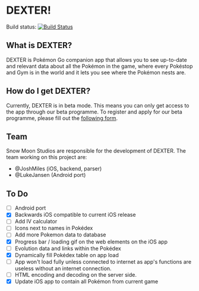 # DEXTER!

Build status:  [![Build Status](https://travis-ci.com/JoshMiles/Dexter.svg?token=TQEpVyHaG3eKiyJP17Rp&branch=master)](https://travis-ci.com/JoshMiles/Dexter)

## What is DEXTER?
DEXTER is Pokémon Go companion app that allows you to see up-to-date and relevant data about all the Pokémon in the game, where every Pokéstop and Gym is in the world and it lets you see where the Pokémon nests are.

## How do I get DEXTER?
Currently, DEXTER is in beta mode. This means you can only get access to the app through our beta programme. To register and apply for our beta programme, please fill out the [following form](https://goo.gl/forms/1zSz1tq10EJNdiHC2).

## Team
Snow Moon Studios are responsible for the development of DEXTER.
The team working on this project are:
- @JoshMiles (iOS, backend, parser)
- @LukeJansen (Android port)

## To Do
- [ ] Android port
- [x] Backwards iOS compatible to current iOS release
- [ ] Add IV calculator
- [ ] Icons next to names in Pokédex
- [ ] Add more Pokemon data to database
- [x] Progress bar / loading gif on the web elements on the iOS app
- [ ] Evolution data and links within the Pokédex
- [x] Dynamically fill Pokédex table on app load
- [ ] App won't load fully unless connected to internet as app's functions are useless without an internet connection.
- [ ] HTML encoding and decoding on the server side.
- [x] Update iOS app to contain all Pokémon from current game

